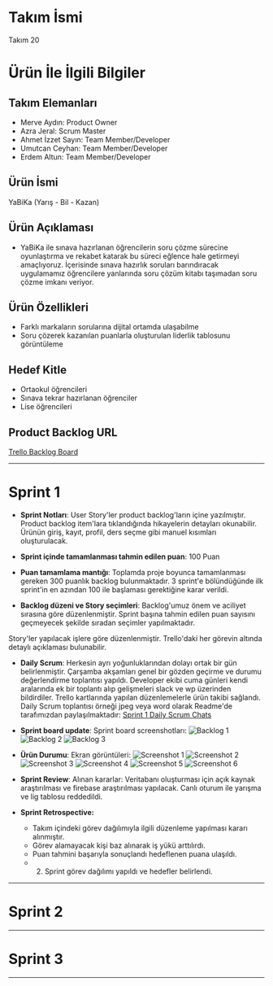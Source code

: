 # **Takım İsmi**

Takım 20

# Ürün İle İlgili Bilgiler

## Takım Elemanları

- Merve Aydın: Product Owner
- Azra Jeral: Scrum Master
- Ahmet İzzet Sayın: Team Member/Developer
- Umutcan Ceyhan: Team Member/Developer
- Erdem Altun: Team Member/Developer

## Ürün İsmi

YaBiKa (Yarış - Bil - Kazan)

## Ürün Açıklaması

- YaBiKa ile sınava hazırlanan öğrencilerin soru çözme sürecine oyunlaştırma ve rekabet katarak bu süreci eğlence hale getirmeyi amaçlıyoruz. İçerisinde sınava hazırlık soruları barındıracak uygulamamız öğrencilere yanlarında soru çözüm kitabı taşımadan soru çözme imkanı veriyor.

## Ürün Özellikleri

- Farklı markaların sorularına dijital ortamda ulaşabilme
- Soru çözerek kazanılan puanlarla oluşturulan liderlik tablosunu görüntüleme

## Hedef Kitle

- Ortaokul öğrencileri
- Sınava tekrar hazırlanan öğrenciler
- Lise öğrencileri

## Product Backlog URL

[Trello Backlog Board](https://trello.com/b/xg7op440/flutter-20)

---

# Sprint 1

- **Sprint Notları**: User Story'ler product backlog'ların içine yazılmıştır. Product backlog item'lara tıklandığında hikayelerin detayları okunabilir. Ürünün giriş, kayıt, profil, ders seçme gibi manuel kısımları oluşturulacak.

- **Sprint içinde tamamlanması tahmin edilen puan**: 100 Puan

- **Puan tamamlama mantığı**: Toplamda proje boyunca tamamlanması gereken 300 puanlık backlog bulunmaktadır. 3 sprint'e bölündüğünde ilk sprint'in en azından 100 ile başlaması gerektiğine karar verildi.

- **Backlog düzeni ve Story seçimleri**: Backlog'umuz önem ve aciliyet sırasına göre düzenlenmiştir. Sprint başına tahmin edilen puan sayısını geçmeyecek şekilde sıradan seçimler yapılmaktadır. 

Story'ler yapılacak işlere göre düzenlenmiştir. Trello'daki her görevin altında detaylı açıklaması bulunabilir. 

- **Daily Scrum**: Herkesin ayrı yoğunluklarından dolayı ortak bir gün belirlenmiştir. Çarşamba akşamları genel bir gözden geçirme ve durumu değerlendirme toplantısı yapıldı. Developer ekibi cuma günleri kendi aralarında ek bir toplantı alıp gelişmeleri slack ve wp üzerinden bildirdiler. Trello kartlarında yapılan düzenlemelerle ürün takibi sağlandı. Daily Scrum toplantısı örneği jpeg veya word olarak Readme'de tarafımızdan paylaşılmaktadır: [Sprint 1 Daily Scrum Chats](https://github.com/GameAndApplicationAcademy/YaBiKa_App/tree/main/ProjectManagement/Sprint1Documents/Flutter%2020/DailyScrumMeetingsNotesSprint1)

- **Sprint board update**: Sprint board screenshotları: 
![Backlog 1](https://github.com/GameAndApplicationAcademy/YaBiKa_App/blob/main/ProjectManagement/Sprint1Documents/Flutter%2020/Backlog%201.png) 
![Backlog 2](https://github.com/GameAndApplicationAcademy/YaBiKa_App/blob/main/ProjectManagement/Sprint1Documents/Flutter%2020/Backlog%202.png) 
![Backlog 3](https://github.com/GameAndApplicationAcademy/YaBiKa_App/blob/main/ProjectManagement/Sprint1Documents/Flutter%2020/Backlog%203.png)

- **Ürün Durumu**: Ekran görüntüleri:
  ![Screenshot 1](https://github.com/GameAndApplicationAcademy/YaBiKa_App/blob/main/ProjectManagement/Sprint1Documents/Flutter%2020/Product1.jpg)
  ![Screenshot 2](https://github.com/GameAndApplicationAcademy/YaBiKa_App/blob/main/ProjectManagement/Sprint1Documents/Flutter%2020/Product2.jpg)
  ![Screenshot 3](https://github.com/GameAndApplicationAcademy/YaBiKa_App/blob/main/ProjectManagement/Sprint1Documents/Flutter%2020/Product3.png)
  ![Screenshot 4](https://github.com/GameAndApplicationAcademy/YaBiKa_App/blob/main/ProjectManagement/Sprint1Documents/Flutter%2020/Product4.png)
  ![Screenshot 5](https://github.com/GameAndApplicationAcademy/YaBiKa_App/blob/main/ProjectManagement/Sprint1Documents/Flutter%2020/Product5.jpg)
  ![Screenshot 6](https://github.com/GameAndApplicationAcademy/YaBiKa_App/blob/main/ProjectManagement/Sprint1Documents/Flutter%2020/Product6.jpg)

- **Sprint Review**: 
Alınan kararlar: Veritabanı oluşturması için açık kaynak araştırılması ve firebase araştırılması yapılacak. Canlı oturum ile yarışma ve lig tablosu reddedildi.

- **Sprint Retrospective:**
  - Takım içindeki görev dağılımıyla ilgili düzenleme yapılması kararı alınmıştır.
  - Görev alamayacak kişi baz alınarak iş yükü arttılırdı.
  - Puan tahmini başarıyla sonuçlandı hedeflenen puana ulaşıldı.
  - 2. Sprint görev dağılımı yapıldı ve hedefler belirlendi.


---

# Sprint 2

 
---

# Sprint 3

---

